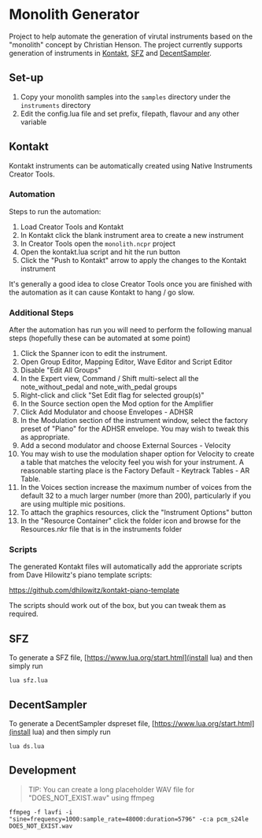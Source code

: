 # Monolith Generator

Project to help automate the generation of virutal instruments based on the
"monolith" concept by Christian Henson. The project currently supports generation of 
instruments in [Kontakt](#kontakt), [SFZ](#sfz) and [DecentSampler](#decentsampler).

## Set-up

1. Copy your monolith samples into the `samples` directory under the `instruments` directory
2. Edit the config.lua file and set prefix, filepath, flavour and any other variable 

## Kontakt

Kontakt instruments can be automatically created using Native Instruments Creator Tools.

### Automation

Steps to run the automation:

1. Load Creator Tools and Kontakt
2. In Kontakt click the blank instrument area to create a new instrument
3. In Creator Tools open the `monolith.ncpr` project
4. Open the kontakt.lua script and hit the run button
5. Click the "Push to Kontakt" arrow to apply the changes to the Kontakt instrument

It's generally a good idea to close Creator Tools once you are finished with the automation
as it can cause Kontakt to hang / go slow.

### Additional Steps

After the automation has run you will need to perform the following manual steps 
(hopefully these can be automated at some point)

1. Click the Spanner icon to edit the instrument. 
2. Open Group Editor, Mapping Editor, Wave Editor and Script Editor
3. Disable "Edit All Groups"
4. In the Expert view, Command / Shift multi-select all the note_without_pedal and 
   note_with_pedal groups
5. Right-click and click "Set Edit flag for selected group(s)"
6. In the Source section open the Mod option for the Amplifier
7. Click Add Modulator and choose Envelopes - ADHSR
8. In the Modulation section of the instrument window, select the factory preset of "Piano"
   for the ADHSR envelope. You may wish to tweak this as appropriate.
9. Add a second modulator and choose External Sources - Velocity
10. You may wish to use the modulation shaper option for Velocity to create a table that
    matches the velocity feel you wish for your instrument. A reasonable starting place
    is the Factory Default - Keytrack Tables - AR Table.
11. In the Voices section increase the maximum number of voices from the default 32 to a much
    larger number (more than 200), particularly if you are using multiple mic positions.
12. To attach the graphics resources, click the "Instrument Options" button
13. In the "Resource Container" click the folder icon and browse for the Resources.nkr
    file that is in the instruments folder

### Scripts

The generated Kontakt files will automatically add the approriate scripts from 
Dave Hilowitz's piano template scripts:

https://github.com/dhilowitz/kontakt-piano-template

The scripts should work out of the box, but you can tweak them as required.

## SFZ

To generate a SFZ file, [https://www.lua.org/start.html](install lua) and then simply run

```
lua sfz.lua
```

## DecentSampler

To generate a DecentSampler dspreset file, [https://www.lua.org/start.html](install lua) and then simply run

```
lua ds.lua
```

## Development

> TIP: You can create a long placeholder WAV file for "DOES_NOT_EXIST.wav" using ffmpeg

```
ffmpeg -f lavfi -i "sine=frequency=1000:sample_rate=48000:duration=5796" -c:a pcm_s24le DOES_NOT_EXIST.wav
```
